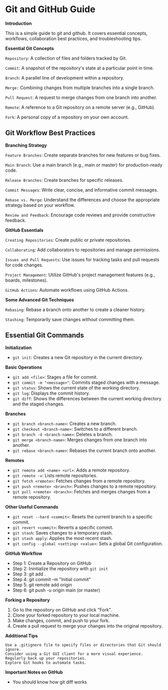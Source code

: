 # Git and GitHub Guide

**Introduction**

This is a simple guide to git and github. It covers essential concepts, workflows, collaboration best practices, and troubleshooting tips.

**Essential Git Concepts**

`Repository`: A collection of files and folders tracked by Git.

`Commit`: A snapshot of the repository's state at a particular point in time.

`Branch`: A parallel line of development within a repository.

`Merge:` Combining changes from multiple branches into a single branch.

`Pull Request`: A request to merge changes from one branch into another.

`Remote`: A reference to a Git repository on a remote server (e.g., GitHub).

`Fork`: A personal copy of a repository on your own account.

## **Git Workflow Best Practices**

**Branching Strategy**

`Feature Branches`: Create separate branches for new features or bug fixes.

`Main Branch`: Use a main branch (e.g., main or master) for production-ready code.

`Release Branches`: Create branches for specific releases.

`Commit Messages`: Write clear, concise, and informative commit messages.

`Rebase vs. Merge`: Understand the differences and choose the appropriate strategy based on your workflow.

`Review and Feedback`: Encourage code reviews and provide constructive feedback.

**GitHub Essentials**

`Creating Repositories`: Create public or private repositories.

`Collaborating`: Add collaborators to repositories and manage permissions.

`Issues and Pull Requests`: Use issues for tracking tasks and pull requests for code changes.

`Project Management`: Utilize GitHub's project management features (e.g., boards, milestones).

`GitHub Actions`: Automate workflows using GitHub Actions.

**Some Advanced Git Techniques**

`Rebasing`: Rebase a branch onto another to create a cleaner history.

`Stashing`: Temporarily save changes without committing them.

## **Essential Git Commands**

**Initialization**

- `git init`: Creates a new Git repository in the current directory.

**Basic Operations**

- `git add <file>`: Stages a file for commit.
- `git commit -m "<message>"`: Commits staged changes with a message.
- `git status`: Shows the current state of the working directory.
- `git log`: Displays the commit history.
- `git diff`: Shows the differences between the current working directory and the staged changes.

**Branches**

- `git branch <branch-name>`: Creates a new branch.
- `git checkout <branch-name>`: Switches to a different branch.
- `git branch -d <branch-name>`: Deletes a branch.
- `git merge <branch-name>`: Merges changes from one branch into another.
- `git rebase <branch-name>`: Rebases the current branch onto another.

**Remotes**

- `git remote add <name> <url>`: Adds a remote repository.
- `git remote -v`: Lists remote repositories.
- `git fetch <remote>`: Fetches changes from a remote repository.
- `git push <remote> <branch>`: Pushes changes to a remote repository.
- `git pull <remote> <branch>`: Fetches and merges changes from a remote repository.

**Other Useful Commands**

- `git reset --hard <commit>`: Resets the current branch to a specific commit.
- `git revert <commit>`: Reverts a specific commit.
- `git stash`: Saves changes to a temporary stash.
- `git stash apply`: Applies the most recent stash.
- `git config --global <setting> <value>`: Sets a global Git configuration.

**GitHub Workflow**

- Step 1: Create a Repository on GitHub
- Step 2: Inintialize the repository with `git init`
- Step 3: git add .
- Step 4: git commit -m "Initial commit"
- Step 5: git remote add origin <your-repository-url>
- Step 6: git push -u origin main (or master)

**Forking a Repository**

1. Go to the repository on GitHub and click "Fork".
2. Clone your forked repository to your local machine.
3. Make changes, commit, and push to your fork.
4. Create a pull request to merge your changes into the original repository.

**Additional Tips**

```
Use a .gitignore file to specify files or directories that Git should ignore.
Consider using a Git GUI client for a more visual experience.
Regularly back up your repositories.
Explore Git hooks to automate tasks.
```

**Important Notes on GitHub**

- You should know how git diff works
